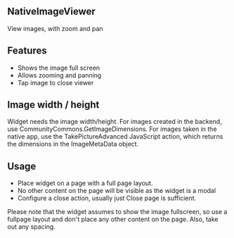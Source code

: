 ## NativeImageViewer
View images, with zoom and pan

## Features
- Shows the image full screen 
- Allows zooming and panning
- Tap image to close viewer

## Image width / height
Widget needs the image width/height. For images created in the backend, use CommunityCommons.GetImageDimensions. For images taken in the native app, use the TakePictureAdvanced JavaScript action, which returns the dimensions in the ImageMetaData object.

## Usage
- Place widget on a page with a full page layout.
- No other content on the page will be visible as the widget is a modal
- Configure a close action, usually just Close page is sufficient.

Please note that the widget assumes to show the image fullscreen, so use a fullpage layout and don't place any other content on the page. Also, take out any spacing.

